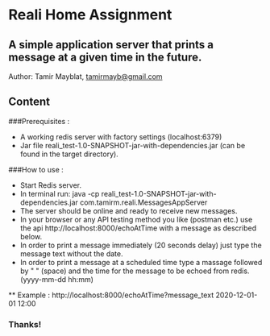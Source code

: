 # Reali Home Assignment

## A simple application server that prints a message at a given time in the future.

Author: Tamir Mayblat, tamirmayb@gmail.com

## Content

###Prerequisites :

* A working redis server with factory settings (localhost:6379)
* Jar file reali_test-1.0-SNAPSHOT-jar-with-dependencies.jar (can be found in the target directory).

###How to use :

* Start Redis server. 
* In terminal run: java -cp reali_test-1.0-SNAPSHOT-jar-with-dependencies.jar com.tamirm.reali.MessagesAppServer
* The server should be online and ready to receive new messages.
* In your browser or any API testing method you like (postman etc.) use the api http://localhost:8000/echoAtTime with a message as described below.
* In order to print a message immediately (20 seconds delay) just type the message text without the date.
* In order to print a message at a scheduled time type a massage followed by " " (space) and the time for the message to be echoed from redis. (yyyy-mm-dd hh:mm)
 
** Example :  http://localhost:8000/echoAtTime?message_text 2020-12-01-01 12:00

### Thanks!